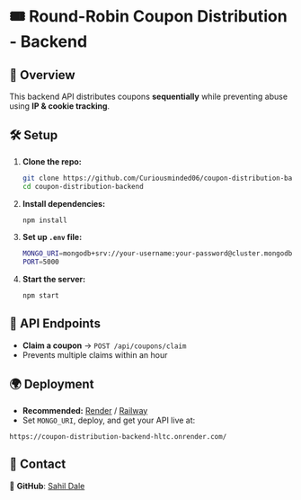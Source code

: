 # 🎟️ Round-Robin Coupon Distribution - Backend

## 🚀 Overview
This backend API distributes coupons **sequentially** while preventing abuse using **IP & cookie tracking**.

## 🛠️ Setup
1. **Clone the repo:**
   ```sh
   git clone https://github.com/Curiousminded06/coupon-distribution-backend && 
   cd coupon-distribution-backend
   ```
2. **Install dependencies:**
   ```sh
   npm install
   ```
3. **Set up `.env` file:**
   ```sh
   MONGO_URI=mongodb+srv://your-username:your-password@cluster.mongodb.net/coupons-db
   PORT=5000
   ```
4. **Start the server:**
   ```sh
   npm start
   ```

## 🔌 API Endpoints
- **Claim a coupon** → `POST /api/coupons/claim`
- Prevents multiple claims within an hour

## 🌍 Deployment
- **Recommended:** [Render](https://render.com/) / [Railway](https://railway.app/)
- Set `MONGO_URI`, deploy, and get your API live at:
```
https://coupon-distribution-backend-hltc.onrender.com/
```

## 📩 Contact
🔗 **GitHub**: [Sahil Dale](https://github.com/Curiousminded06/)

